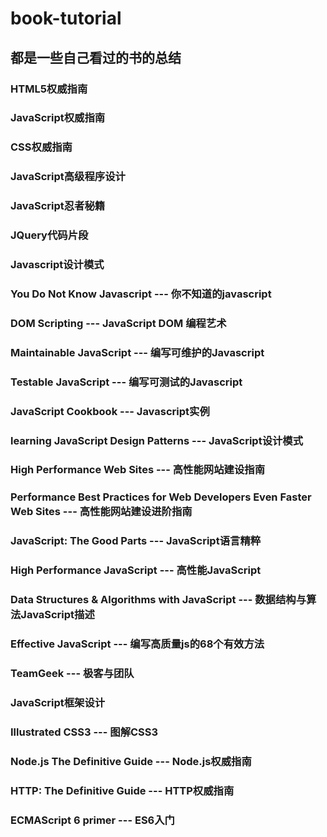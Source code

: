 # book-tutorial
## 都是一些自己看过的书的总结

### HTML5权威指南

### JavaScript权威指南

### CSS权威指南

### JavaScript高级程序设计

### JavaScript忍者秘籍

### JQuery代码片段

### Javascript设计模式

### You Do Not Know Javascript --- 你不知道的javascript

### DOM Scripting --- JavaScript DOM 编程艺术

### Maintainable JavaScript --- 编写可维护的Javascript

### Testable JavaScript --- 编写可测试的Javascript

### JavaScript Cookbook --- Javascript实例

### learning JavaScript Design Patterns --- JavaScript设计模式

### High Performance Web Sites --- 高性能网站建设指南

### Performance Best Practices for Web Developers Even Faster Web Sites --- 高性能网站建设进阶指南

### JavaScript: The Good Parts --- JavaScript语言精粹

### High Performance JavaScript --- 高性能JavaScript

### Data Structures & Algorithms with JavaScript --- 数据结构与算法JavaScript描述

### Effective JavaScript --- 编写高质量js的68个有效方法

### TeamGeek --- 极客与团队

### JavaScript框架设计

### Illustrated CSS3 --- 图解CSS3

### Node.js The Definitive Guide --- Node.js权威指南

### HTTP: The Definitive Guide --- HTTP权威指南

### ECMAScript 6 primer --- ES6入门